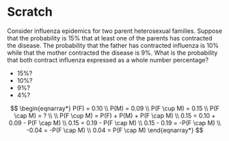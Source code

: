 # Scratch

Consider influenza epidemics for two parent heterosexual families. Suppose that the probability is 15% that at least one of the parents has contracted the disease. The probability that the father has contracted influenza is 10% while that the mother contracted the disease is 9%. What is the probability that both contract influenza expressed as a whole number percentage?

- 15%?
- 10%?
- 9%?
- 4%?

$$
\begin{eqnarray*}
P(F) = 0.10 \\
P(M) = 0.09 \\
P(F \cup M) = 0.15 \\
P(F \cap M) = ? \\ \\
P(F \cup M) = P(F) + P(M) + P(F \cap M) \\
0.15 = 0.10 + 0.09 - P(F \cap M) \\
0.15 = 0.19 - P(F \cap M) \\
0.15 - 0.19 = -P(F \cap M) \\
-0.04 = -P(F \cap M) \\
0.04 = P(F \cap M)
\end{eqnarray*}
$$
